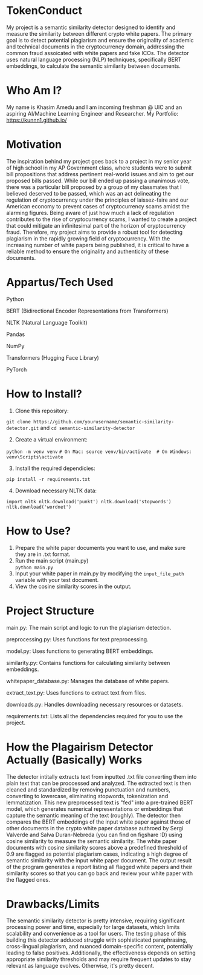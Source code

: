 # TokenConduct
My  project is a semantic similarity detector designed to identify and measure the similarity between different crypto white papers. The primary goal is to detect potential plagiarism and ensure the originality of academic and technical documents in the cryptocurrency domain, addressing the common fraud assoicated with white papers and fake ICOs. The detector uses natural language processing (NLP) techniques, specifically BERT embeddings, to calculate the semantic similarity between documents.
# Who Am I?
My name is Khasim Amedu and I am incoming freshman @ UIC and an aspiring AI/Machine Learning Engineer and Researcher. My Portfolio: https://kunnn1.github.io/
# Motivation
The inspiration behind my project goes back to a project in my senior year of high school in my AP Government class, where students were to submit bill propositions that address pertinent real-world issues and aim to get our proposed bills passed. While our bill ended up passing a unanimous vote, there was a particular bill proposed by a group of my classmates that I believed deserved to be passed, which was an act delineating the regulation of cryptocurrency under the principles of laissez-faire and our American economy to prevent cases of cryptocurrency scams amidst the alarming figures. Being aware of just how much a lack of regulation contributes to the rise of cryptocurrency scams, I wanted to create a project that could mitigate an infinitesimal part of the horizon of cryptocurrency fraud. Therefore, my project aims to provide a robust tool for detecting plagiarism in the rapidly growing field of cryptocurrency. With the increasing number of white papers being published, it is critical to have a reliable method to ensure the originality and authenticity of these documents.
# Appartus/Tech Used
Python

BERT (Bidirectional Encoder Representations from Transformers)

NLTK (Natural Language Toolkit)

Pandas

NumPy

Transformers (Hugging Face Library)

PyTorch
# How to Install?
1. Clone this repository:
   
```git clone https://github.com/yourusername/semantic-similarity-detector.git``` and 
```cd semantic-similarity-detector```

2. Create a virtual environment:
   
```python -m venv venv```
```# On Mac: source venv/bin/activate  # On Windows: venv\Scripts\activate```

3. Install the required dependicies:
   
```pip install -r requirements.txt```

4. Download necessary NLTK data:
   
```import nltk nltk.download('punkt') nltk.download('stopwords') nltk.download('wordnet')```
# How to Use?
1. Prepare the white paper documents you want to use, and make sure they are in .txt format.
2. Run the main script (main.py)   
```python main.py```
3. Input your white paper in main.py by modifying the ```input_file_path``` variable with your test document.
4. View the cosine similarity scores in the output. 


# Project Structure
main.py: The main script and logic to run the plagiarism detection.

preprocessing.py: Uses functions for text preprocessing.

model.py: Uses functions to generating BERT embeddings.

similarity.py: Contains functions for calculating similarity between embeddings.

whitepaper_database.py: Manages the database of white papers.

extract_text.py: Uses functions to extract text from files.

downloads.py: Handles downloading necessary resources or datasets.

requirements.txt: Lists all the dependencies required for you to use the project. 

# How the Plagairism Detector Actually (Basically) Works
The detector intitally extracts text from inputted .txt file converting them into plain text that can be proccessed and analyzed. The extracted text is then cleaned and standardized by removing punctuation and numbers, converting to lowercase, eliminating stopwords, tokenization and lemmatization. This new preprocessed text is "fed" into a pre-trained BERT model, which generates numerical representations or embeddings that capture the semantic meaning of the text (roughly). The detector then compares the BERT embeddings of the input white paper against those of other documents in the crypto white paper database authroed by Sergi Valverde and Salva Duran-Nebreda (you can find on figshare :D) using cosine similarity to measure the semantic similarity. The white paper documents with cosine similarity scores above a predefined threshold of 0.9 are flagged as potential plagiarism cases, indicating a high degree of semantic similarity with the input white paper document. The output result of the program generates a report listing all flagged white papers and their similarity scores so that you can go back and review your white paper with the flagged ones.
# Drawbacks/Limits
The semantic similarity detector is pretty intensive, requiring significant processing power and time, especially for large datasets, which limits scalability and convenience as a tool for users. The testing phase of this building this detector adduced struggle with sophisticated paraphrasing, cross-lingual plagiarism, and nuanced domain-specific content, potentially leading to false positives. Additionally, the effectiveness depends on setting appropriate similarity thresholds and may require frequent updates to stay relevant as language evolves. Otherwise, it's pretty decent. 
